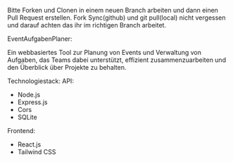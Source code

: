 Bitte Forken und Clonen in einem neuen Branch arbeiten und dann einen Pull Request erstellen.
Fork Sync(github) und git pull(local) nicht vergessen und darauf achten das ihr im richtigen Branch arbeitet.

EventAufgabenPlaner:

Ein webbasiertes Tool zur Planung von Events und Verwaltung von Aufgaben, das Teams dabei unterstützt, effizient zusammenzuarbeiten und den Überblick über Projekte zu behalten.

Technologiestack:
API: 
 - Node.js
 - Express.js
 - Cors
 - SQLite

Frontend: 
 - React.js
 - Tailwind CSS